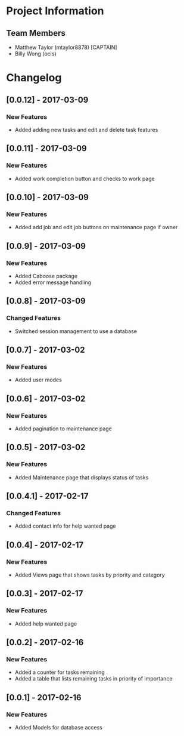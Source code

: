 # Project Information
## Team Members
- Matthew Taylor (mtaylor8878) [CAPTAIN]
- Billy Wong     (ocis)

# Changelog
## [0.0.12] - 2017-03-09
### New Features
- Added adding new tasks and edit and delete task features

## [0.0.11] - 2017-03-09
### New Features
- Added work completion button and checks to work page

## [0.0.10] - 2017-03-09
### New Features
- Added add job and edit job buttons on maintenance page if owner

## [0.0.9] - 2017-03-09
### New Features
- Added Caboose package
- Added error message handling

## [0.0.8] - 2017-03-09
### Changed Features
- Switched session management to use a database

## [0.0.7] - 2017-03-02
### New Features
- Added user modes

## [0.0.6] - 2017-03-02
### New Features
- Added pagination to maintenance page

## [0.0.5] - 2017-03-02
### New Features
- Added Maintenance page that displays status of tasks

## [0.0.4.1] - 2017-02-17
### Changed Features
- Added contact info for help wanted page

## [0.0.4] - 2017-02-17
### New Features
- Added Views page that shows tasks by priority and category

## [0.0.3] - 2017-02-17
### New Features
- Added help wanted page

## [0.0.2] - 2017-02-16
### New Features
- Added a counter for tasks remaining
- Added a table that lists remaining tasks in priority of importance

## [0.0.1] - 2017-02-16
### New Features
- Added Models for database access
